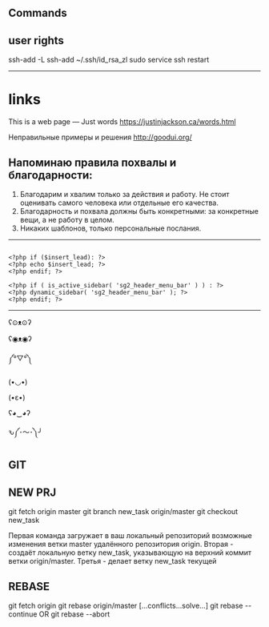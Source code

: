 Commands
-----------------------------------------------------------------------------





## user rights

ssh-add -L
ssh-add ~/.ssh/id_rsa_zl
sudo service ssh restart





--------------------------------------------------------------------------

# links

This is a web page — Just words
https://justinjackson.ca/words.html

Неправильные примеры и решения
http://goodui.org/


## Напоминаю правила похвалы и благодарности:

1) Благодарим и хвалим только за действия и работу. Не стоит оценивать самого человека или отдельные его качества.
2) Благодарность и похвала должны быть конкретными: за конкретные вещи, а не работу в целом.
3) Никаких шаблонов, только персональные послания.




--------------------------------------------------------------------------

```

<?php if ($insert_lead): ?>
<?php echo $insert_lead; ?>
<?php endif; ?>

<?php if ( is_active_sidebar( 'sg2_header_menu_bar' ) ) : ?>
<?php dynamic_sidebar( 'sg2_header_menu_bar' ); ?>
<?php endif; ?>

```



--------------------------------------------------------------------------

ʕ⊙ᴥ⊙ʔ

ʕ◉ᴥ◉ʔ

༼°▽°༽

(•◡•)

(•ε•)

ʕ◕‿◕ʔ

ԅ༼･〜･༽╯


GIT
--------------------------------------------------------------------------

## NEW PRJ

git fetch origin master
git branch new_task origin/master
git checkout new_task

Первая команда загружает в ваш локальный репозиторий возможные изменения ветки master удалённого репозитория origin.
Вторая - создаёт локальную ветку new_task, указывающую на верхний коммит ветки origin/master.
Третья - делает ветку new_task текущей

## REBASE

git fetch origin
git rebase origin/master
[...conflicts...solve...]
git rebase --continue OR git rebase --abort

